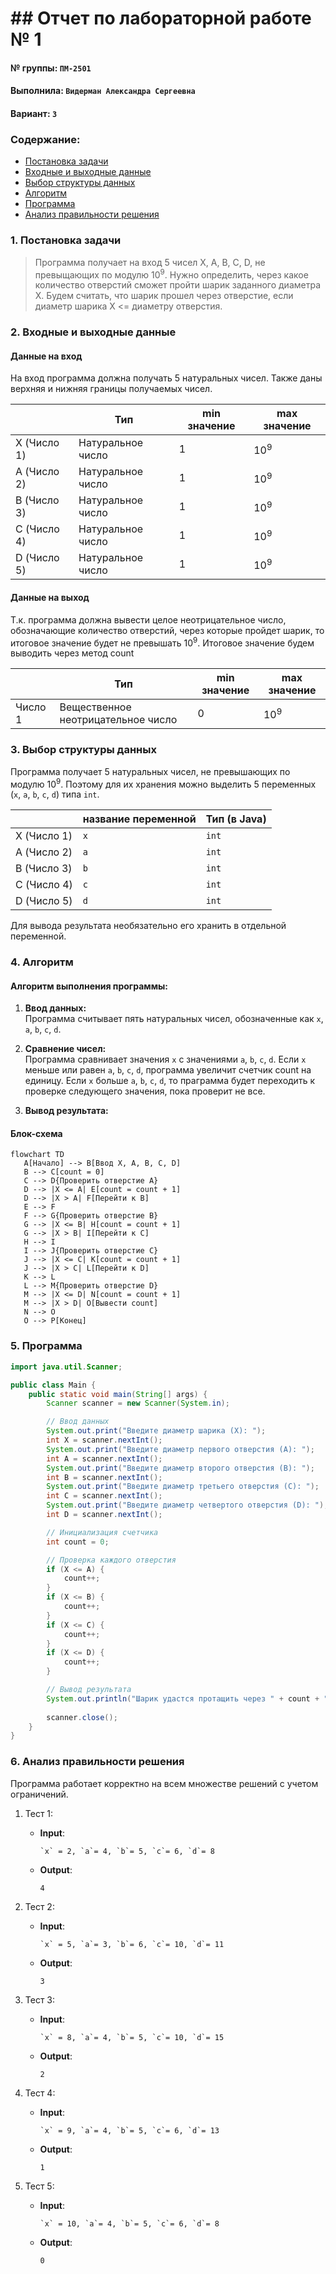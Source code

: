 # ## Отчет по лабораторной работе № 1

#### № группы: `ПМ-2501`

#### Выполнила: `Видерман Александра Сергеевна`

#### Вариант: `3`

### Cодержание:

- [Постановка задачи](#1-постановка-задачи)
- [Входные и выходные данные](#2-входные-и-выходные-данные)
- [Выбор структуры данных](#3-выбор-структуры-данных)
- [Алгоритм](#4-алгоритм)
- [Программа](#5-программа)
- [Анализ правильности решения](#6-анализ-правильности-решения)

### 1. Постановка задачи

> Программа получает на вход 5 чисел X, A, B, C, D, не превыщающих по модулю 10<sup>9</sup>. Нужно определить, 
> через какое количество отверстий сможет пройти шарик заданного диаметра X.
> Будем считать, что шарик прошел через отверстие, если диаметр шарика X <= диаметру отверстия.

### 2. Входные и выходные данные

#### Данные на вход

На вход программа должна получать 5 натуральных чисел. Также даны верхняя и нижняя границы получаемых
чисел.

|             | Тип                | min значение    | max значение   |
|-------------|--------------------|-----------------|----------------|
| X (Число 1) | Натуральное число  |       1         | 10<sup>9</sup> |
| A (Число 2) | Натуральное число  |       1         | 10<sup>9</sup> |
| B (Число 3) | Натуральное число  |       1         | 10<sup>9</sup> |
| C (Число 4) | Натуральное число  |       1         | 10<sup>9</sup> |
| D (Число 5) | Натуральное число  |       1         | 10<sup>9</sup> |

#### Данные на выход

Т.к. программа должна вывести целое неотрицательное число, обозначающие количество отверстий, через которые пройдет шарик, то итоговое значение будет не превышать 10<sup>9</sup>. Итоговое значение будем выводить через метод count

|         | Тип                                | min значение | max значение   |
|---------|------------------------------------|--------------|----------------|
| Число 1 | Вещественное неотрицательное число | 0            | 10<sup>9</sup> |

### 3. Выбор структуры данных

Программа получает 5 натуральных чисел, не превышающих по модулю 10<sup>9</sup>. Поэтому для их хранения
можно выделить 5 переменных (`x`, `a`, `b`, `c`, `d`) типа `int`.

|             | название переменной | Тип (в Java) | 
|-------------|---------------------|--------------|
| X (Число 1) | `x`                 | `int`        |
| A (Число 2) | `a`                 | `int`        | 
| B (Число 3) | `b`                 | `int`        |
| C (Число 4) | `c`                 | `int`        |
| D (Число 5) | `d`                 | `int`        |

Для вывода результата необязательно его хранить в отдельной переменной.

### 4. Алгоритм

#### Алгоритм выполнения программы:

1. **Ввод данных:**  
   Программа считывает пять натуральных чисел, обозначенные как `x`, `a`, `b`, `c`, `d`.

2. **Сравнение чисел:**  
   Программа сравнивает значения `x` с значениями `a`, `b`, `c`, `d`. Если `x` меньше или равен `a`, `b`, `c`, `d`, программа увеличит счетчик count на единицу. Если 
`x` больше `a`, `b`, `c`, `d`, то праграмма будет переходить к проверке следующего значения, пока проверит не все.
3. **Вывод результата:**  

 #### Блок-схема

 ```mermaid
 flowchart TD
    A[Начало] --> B[Ввод X, A, B, C, D]
    B --> C[count = 0]
    C --> D{Проверить отверстие A}
    D --> |X <= A| E[count = count + 1]
    D --> |X > A| F[Перейти к B]
    E --> F
    F --> G{Проверить отверстие B}
    G --> |X <= B| H[count = count + 1]
    G --> |X > B| I[Перейти к C]
    H --> I
    I --> J{Проверить отверстие C}
    J --> |X <= C| K[count = count + 1]
    J --> |X > C| L[Перейти к D]
    K --> L
    L --> M{Проверить отверстие D}
    M --> |X <= D| N[count = count + 1]
    M --> |X > D| O[Вывести count]
    N --> O
    O --> P[Конец]

```

### 5. Программа

```java
import java.util.Scanner;

public class Main {
    public static void main(String[] args) {
        Scanner scanner = new Scanner(System.in);

        // Ввод данных
        System.out.print("Введите диаметр шарика (X): ");
        int X = scanner.nextInt();
        System.out.print("Введите диаметр первого отверстия (A): ");
        int A = scanner.nextInt();
        System.out.print("Введите диаметр второго отверстия (B): ");
        int B = scanner.nextInt();
        System.out.print("Введите диаметр третьего отверстия (C): ");
        int C = scanner.nextInt();
        System.out.print("Введите диаметр четвертого отверстия (D): ");
        int D = scanner.nextInt();

        // Инициализация счетчика
        int count = 0;

        // Проверка каждого отверстия
        if (X <= A) {
            count++;
        }
        if (X <= B) {
            count++;
        }
        if (X <= C) {
            count++;
        }
        if (X <= D) {
            count++;
        }

        // Вывод результата
        System.out.println("Шарик удастся протащить через " + count + " отверстий.");
        
        scanner.close();
    }
}
```

### 6. Анализ правильности решения

Программа работает корректно на всем множестве решений с учетом ограничений.

1. Тест 1:

    - **Input**:
        ```
        `x` = 2, `a`= 4, `b`= 5, `c`= 6, `d`= 8
        ```

    - **Output**:
        ```
        4
        ```

2. Тест 2:

    - **Input**:
        ```
        `x` = 5, `a`= 3, `b`= 6, `c`= 10, `d`= 11
        ```

    - **Output**:
        ```
        3
        ```

3. Тест 3:

    - **Input**:
        ```
        `x` = 8, `a`= 4, `b`= 5, `c`= 10, `d`= 15
        ```

    - **Output**:
        ```
        2
        ```

4. Тест 4:

    - **Input**:
        ```
        `x` = 9, `a`= 4, `b`= 5, `c`= 6, `d`= 13
        ```

    - **Output**:
        ```
        1
        ```

5. Тест 5:

    - **Input**:
        ```
        `x` = 10, `a`= 4, `b`= 5, `c`= 6, `d`= 8
        ```

    - **Output**:
        ```
        0
        ```
